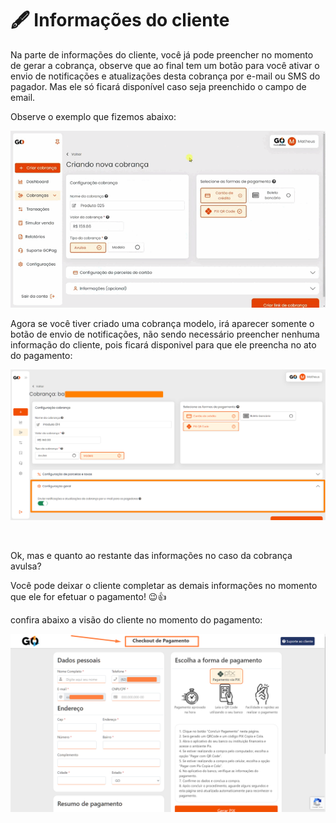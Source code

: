 # 🖋️ Informações do cliente

Na parte de informações do cliente, você já pode preencher no momento de gerar a cobrança, observe que ao final tem um botão para você ativar o envio de notificações e atualizações desta cobrança por e-mail ou SMS do pagador. Mas ele só ficará disponível caso seja preenchido o campo de email.

Observe o exemplo que fizemos abaixo:

![](/assets/prints/criar_cobranca_informacoes.gif)

Agora se você tiver criado uma cobrança modelo, irá aparecer somente o botão de envio de notificações, não sendo necessário preencher nenhuma informação do cliente, pois ficará disponivel para que ele preencha no ato do pagamento:

![](/assets/prints/criar_cobranca_informacoes.png)

<br>

Ok, mas e quanto ao restante das informações no caso da cobrança avulsa?

Você pode deixar o cliente completar as demais informações no momento que ele for efetuar o pagamento! 😉👍

confira abaixo a visão do cliente no momento do pagamento:

![](/assets/prints/criar_cobranca_informacoes_checkout.png)
